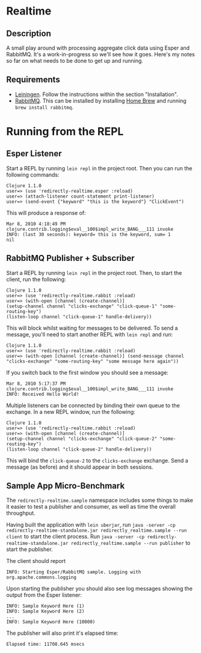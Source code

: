 Realtime
========

Description
-----------
A small play around with processing aggregate click data using Esper and RabbitMQ. It's a work-in-progress so we'll see how it goes. Here's my notes so far on what needs to be done to get up and running.

Requirements
------------
* [Leiningen](http://github.com/technomancy/leiningen). Follow the instructions within the section "Installation".
* [RabbitMQ](http://www.rabbitmq.com/). This can be installed by installing [Home Brew](http://github.com/mxcl/homebrew) and running `brew install rabbitmq`.

Running from the REPL
=====================

Esper Listener
--------------
Start a REPL by running `lein repl` in the project root. Then you can run the following commands:

    Clojure 1.1.0
    user=> (use 'redirectly-realtime.esper :reload)
    user=> (attach-listener count-statement print-listener)
    user=> (send-event {"keyword" "this is the keyword"} "ClickEvent")

This will produce a response of:

    Mar 8, 2010 4:18:49 PM clojure.contrib.logging$eval__100$impl_write_BANG___111 invoke
    INFO: (last 30 seconds): keyword= this is the keyword, sum= 1
    nil


RabbitMQ Publisher + Subscriber
-------------------------------
Start a REPL by running `lein repl` in the project root. Then, to start the client, run the following:

    Clojure 1.1.0
    user=> (use 'redirectly-realtime.rabbit :reload)                                    
    user=> (with-open [channel (create-channel)]
    (setup-channel channel "clicks-exchange" "click-queue-1" "some-routing-key")
    (listen-loop channel "click-queue-1" handle-delivery))

This will block whilst waiting for messages to be delivered. To send a message, you'll need to start another REPL with `lein repl` and run:

    Clojure 1.1.0
    user=> (use 'redirectly-realtime.rabbit :reload)
    user=> (with-open [channel (create-channel)] (send-message channel "clicks-exchange" "some-routing-key" "some message here again"))

If you switch back to the first window you should see a message:

    Mar 8, 2010 5:17:37 PM clojure.contrib.logging$eval__100$impl_write_BANG___111 invoke
    INFO: Received Hello World!

Multiple listeners can be connected by binding their own queue to the exchange. In a new REPL window, run the following:

    Clojure 1.1.0
    user=> (use 'redirectly-realtime.rabbit :reload)                                    
    user=> (with-open [channel (create-channel)]
    (setup-channel channel "clicks-exchange" "click-queue-2" "some-routing-key")
    (listen-loop channel "click-queue-2" handle-delivery))

This will bind the `click-queue-2` to the `clicks-exchange` exchange. Send a message (as before) and it should appear in both sessions.


Sample App Micro-Benchmark
--------------------------
The `redirectly-realtime.sample` namespace includes some things to make it easier to test a publisher and consumer, as well as time the overall throughput.

Having built the application with `lein uberjar`, run `java -server -cp redirectly-realtime-standalone.jar redirectly_realtime.sample --run client` to start the client process. Run `java -server -cp redirectly-realtime-standalone.jar redirectly_realtime.sample --run publisher` to start the publisher.

The client should report

    INFO: Starting Esper/RabbitMQ sample. Logging with org.apache.commons.logging

Upon starting the publisher you should also see log messages showing the output from the Esper listener:

    INFO: Sample Keyword Here (1)
    INFO: Sample Keyword Here (2)
    ...
    INFO: Sample Keyword Here (10000)
    
The publisher will also print it's elapsed time:

    Elapsed time: 11708.645 msecs
